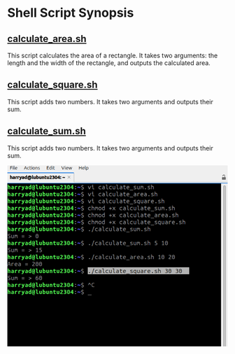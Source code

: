 # Shell Script Synopsis

## [calculate_area.sh](calculate_area.sh)
This script calculates the area of a rectangle. It takes two arguments: the length and the width of the rectangle, and outputs the calculated area.

## [calculate_square.sh](calculate_square.sh)
This script adds two numbers. It takes two arguments and outputs their sum.

## [calculate_sum.sh](calculate_sum.sh)
This script adds two numbers. It takes two arguments and outputs their sum.

![Console Output](consoleoutputlab8.png)